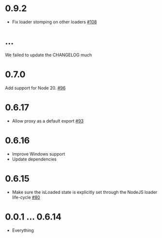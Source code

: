 # 0.9.2

* Fix loader stomping on other loaders [#108](https://github.com/testdouble/quibble/pull/108)

# …

We failed to update the CHANGELOG much

# 0.7.0

Add support for Node 20. [#96](https://github.com/testdouble/quibble/pull/96)

# 0.6.17

* Allow proxy as a default export
  [#93](https://github.com/testdouble/quibble/pull/93)

# 0.6.16

* Improve Windows support
* Update dependencies

# 0.6.15

* Make sure the isLoaded state is explicitly set through the NodeJS loader
  life-cycle [#80](https://github.com/testdouble/quibble/pull/80)

# 0.0.1 … 0.6.14

* Everything
